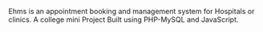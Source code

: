 Ehms is an appointment booking and management system for Hospitals or clinics. A college mini Project Built using PHP-MySQL and JavaScript.

